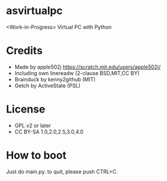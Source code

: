 # asvirtualpc
&lt;Work-in-Progress> Virtual PC with Python

# Credits
* Made by apple502j <https://scratch.mit.edu/users/apple502j/>
* Including own linereadw (2-clause BSD,MIT,CC BY)
* Brainduck by kenny2github (MIT)
* Getch by ActiveState (PSL)

# License
* GPL v2 or later
* CC BY-SA 1.0,2.0,2.5,3.0,4.0

# How to boot
Just do main.py. to quit, please push CTRL+C.
